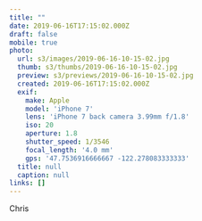 ```yaml
---
title: ""
date: 2019-06-16T17:15:02.000Z
draft: false
mobile: true
photo:
  url: s3/images/2019-06-16-10-15-02.jpg
  thumb: s3/thumbs/2019-06-16-10-15-02.jpg
  preview: s3/previews/2019-06-16-10-15-02.jpg
  created: 2019-06-16T17:15:02.000Z
  exif:
    make: Apple
    model: 'iPhone 7'
    lens: 'iPhone 7 back camera 3.99mm f/1.8'
    iso: 20
    aperture: 1.8
    shutter_speed: 1/3546
    focal_length: '4.0 mm'
    gps: '47.7536916666667 -122.278083333333'
  title: null
  caption: null
links: []
---
```


Chris